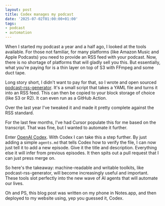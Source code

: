 ```yaml
---
layout: post
title: Codex manages my podcast
date: '2025-07-02T01:00:00+01:00'
tags:
- podcast
- automation
---
```


When I started my podcast a year and a half ago, I looked at the tools available. For those not familiar, for many platforms (like Amazon Music and Apple Podcasts) you need to provide an RSS feed with your podcast. Now, there is no shortage of platforms that will gladly sell you this. But essentially, what you're paying for is a thin layer on top of S3 with FFmpeg and some duct tape.

Long story short, I didn't want to pay for that, so I wrote and open sourced [podcast-rss-generator](https://github.com/vpetersson/podcast-rss-generator). It's a small script that takes a YAML file and turns it into an RSS feed. This can then be copied to your block storage of choice (like S3 or R2).
It can even run as a GitHub Action.

Over the last year I've tweaked it and made it pretty complete against the RSS standard.

For the last few months, I've had Cursor populate this for me based on the transcript. That was fine, but I wanted to automate it further.

Enter [OpenAI Codex](https://openai.com/blog/openai-codex). With Codex I can take this a step further. By just adding a simple `agents.md` that tells Codex how to verify the file, I can now just tell it to add a new episode. Give it the title and description. Everything else it will infer from previous episodes. It then spits out a pull request that I can just press merge on.

So here's the takeaway: machine-readable and writable toolkits, like podcast-rss-generator, will become increasingly useful and important. These tools slot perfectly into the new wave of AI agents that will automate our lives.

Oh and PS, this blog post was written on my phone in Notes.app, and then deployed to my website using, yep you guessed it, Codex.
